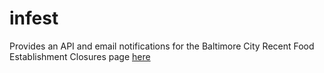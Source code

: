 # infest

Provides an API and email notifications for the Baltimore City Recent Food Establishment Closures page 
[here](http://health.baltimorecity.gov/environmental-health/recent-food-establishment-closures)